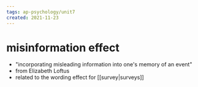 ```yaml
---
tags: ap-psychology/unit7 
created: 2021-11-23
---
```


# misinformation effect

- "incorporating misleading information into one's memory of an event"
- from Elizabeth Loftus
- related to the wording effect for [[survey|surveys]] 
